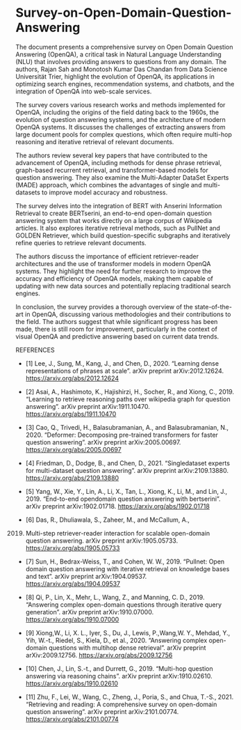 # Survey-on-Open-Domain-Question-Answering

The document presents a comprehensive survey on Open Domain Question Answering (OpenQA), a critical task in Natural Language Understanding (NLU) that involves providing answers to questions from any domain. The authors, Rajan Sah and Monotosh Kumar Das Chandan from Data Science Universität Trier, highlight the evolution of OpenQA, its applications in optimizing search engines, recommendation systems, and chatbots, and the integration of OpenQA into web-scale services.

The survey covers various research works and methods implemented for OpenQA, including the origins of the field dating back to the 1960s, the evolution of question answering systems, and the architecture of modern OpenQA systems. It discusses the challenges of extracting answers from large document pools for complex questions, which often require multi-hop reasoning and iterative retrieval of relevant documents.

The authors review several key papers that have contributed to the advancement of OpenQA, including methods for dense phrase retrieval, graph-based recurrent retrieval, and transformer-based models for question answering. They also examine the Multi-Adapter DataSet Experts (MADE) approach, which combines the advantages of single and multi-datasets to improve model accuracy and robustness.

The survey delves into the integration of BERT with Anserini Information Retrieval to create BERTserini, an end-to-end open-domain question answering system that works directly on a large corpus of Wikipedia articles. It also explores iterative retrieval methods, such as PullNet and GOLDEN Retriever, which build question-specific subgraphs and iteratively refine queries to retrieve relevant documents.

The authors discuss the importance of efficient retriever-reader architectures and the use of transformer models in modern OpenQA systems. They highlight the need for further research to improve the accuracy and efficiency of OpenQA models, making them capable of updating with new data sources and potentially replacing traditional search engines.

In conclusion, the survey provides a thorough overview of the state-of-the-art in OpenQA, discussing various methodologies and their contributions to the field. The authors suggest that while significant progress has been made, there is still room for improvement, particularly in the context of visual OpenQA and predictive answering based on current data trends.

REFERENCES
- [1] Lee, J., Sung, M., Kang, J., and Chen, D., 2020. “Learning
dense representations of phrases at scale”. arXiv preprint
arXiv:2012.12624.
https://arxiv.org/abs/2012.12624

- [2] Asai, A., Hashimoto, K., Hajishirzi, H., Socher, R., and
Xiong, C., 2019. “Learning to retrieve reasoning paths over
wikipedia graph for question answering”. arXiv preprint
arXiv:1911.10470.
https://arxiv.org/abs/1911.10470

- [3] Cao, Q., Trivedi, H., Balasubramanian, A., and Balasubramanian,
N., 2020. “Deformer: Decomposing pre-trained
transformers for faster question answering”. arXiv preprint
arXiv:2005.00697.
https://arxiv.org/abs/2005.00697

- [4] Friedman, D., Dodge, B., and Chen, D., 2021. “Singledataset
experts for multi-dataset question answering”.
arXiv preprint arXiv:2109.13880.
https://arxiv.org/abs/2109.13880

- [5] Yang, W., Xie, Y., Lin, A., Li, X., Tan, L., Xiong,
K., Li, M., and Lin, J., 2019. “End-to-end opendomain
question answering with bertserini”. arXiv preprint
arXiv:1902.01718.
https://arxiv.org/abs/1902.01718

- [6] Das, R., Dhuliawala, S., Zaheer, M., and McCallum, A.,
2019. Multi-step retriever-reader interaction for scalable
open-domain question answering. arXiv preprint
arXiv:1905.05733.
https://arxiv.org/abs/1905.05733

- [7] Sun, H., Bedrax-Weiss, T., and Cohen, W. W., 2019.
“Pullnet: Open domain question answering with iterative
retrieval on knowledge bases and text”. arXiv preprint
arXiv:1904.09537.
https://arxiv.org/abs/1904.09537

- [8] Qi, P., Lin, X., Mehr, L., Wang, Z., and Manning,
C. D., 2019. “Answering complex open-domain questions
through iterative query generation”. arXiv preprint
arXiv:1910.07000.
https://arxiv.org/abs/1910.07000

- [9] Xiong,W., Li, X. L., Iyer, S., Du, J., Lewis, P.,Wang,W. Y.,
Mehdad, Y., Yih, W.-t., Riedel, S., Kiela, D., et al., 2020.
“Answering complex open-domain questions with multihop
dense retrieval”. arXiv preprint arXiv:2009.12756.
https://arxiv.org/abs/2009.12756

- [10] Chen, J., Lin, S.-t., and Durrett, G., 2019. “Multi-hop
question answering via reasoning chains”. arXiv preprint
arXiv:1910.02610.
https://arxiv.org/abs/1910.02610

- [11] Zhu, F., Lei, W., Wang, C., Zheng, J., Poria, S., and Chua,
T.-S., 2021. “Retrieving and reading: A comprehensive survey
on open-domain question answering”. arXiv preprint
arXiv:2101.00774.
https://arxiv.org/abs/2101.00774

